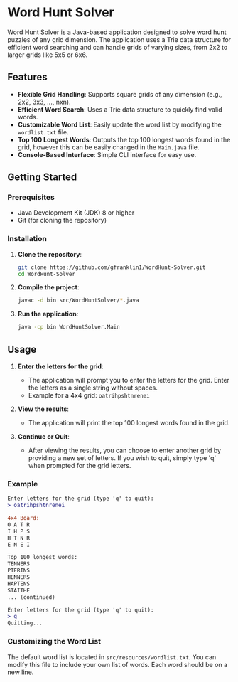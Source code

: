 # Word Hunt Solver

Word Hunt Solver is a Java-based application designed to solve word hunt puzzles of any grid dimension. The application uses a Trie data structure for efficient word searching and can handle grids of varying sizes, from 2x2 to larger grids like 5x5 or 6x6.

## Features

- **Flexible Grid Handling**: Supports square grids of any dimension (e.g., 2x2, 3x3, ..., nxn).
- **Efficient Word Search**: Uses a Trie data structure to quickly find valid words.
- **Customizable Word List**: Easily update the word list by modifying the `wordlist.txt` file.
- **Top 100 Longest Words**: Outputs the top 100 longest words found in the grid, however this can be easily changed in the `Main.java` file.
- **Console-Based Interface**: Simple CLI interface for easy use.

## Getting Started

### Prerequisites

- Java Development Kit (JDK) 8 or higher
- Git (for cloning the repository)

### Installation

1. **Clone the repository**:
    ```sh
    git clone https://github.com/gfranklin1/WordHunt-Solver.git
    cd WordHunt-Solver
    ```

2. **Compile the project**:
    ```sh
    javac -d bin src/WordHuntSolver/*.java
    ```

3. **Run the application**:
    ```sh
    java -cp bin WordHuntSolver.Main
    ```

## Usage

1. **Enter the letters for the grid**:
    - The application will prompt you to enter the letters for the grid. Enter the letters as a single string without spaces.
    - Example for a 4x4 grid: `oatrihpshtnrenei`

2. **View the results**:
    - The application will print the top 100 longest words found in the grid.

3. **Continue or Quit**:
    - After viewing the results, you can choose to enter another grid by providing a new set of letters. If you wish to quit, simply type 'q' when prompted for the grid letters.

### Example

```diff
Enter letters for the grid (type 'q' to quit):
> oatrihpshtnrenei

4x4 Board:
O A T R 
I H P S 
H T N R 
E N E I 

Top 100 longest words:
TENNERS
PTERINS
HENNERS
HAPTENS
STAITHE
... (continued)

Enter letters for the grid (type 'q' to quit):
> q
Quitting...
```

### Customizing the Word List
The default word list is located in `src/resources/wordlist.txt`. You can modify this file to include your own list of words. Each word should be on a new line.
